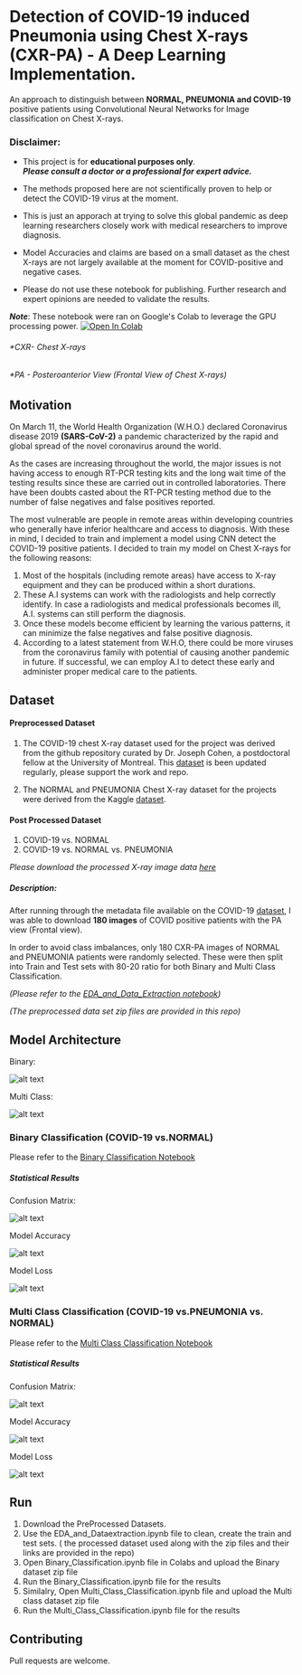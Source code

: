 # **Detection of COVID-19 induced Pneumonia using Chest X-rays (CXR-PA)**  - A Deep Learning Implementation. 

An approach to distinguish between **NORMAL, PNEUMONIA and COVID-19** positive patients using Convolutional Neural Networks for Image classification on Chest X-rays.


### **Disclaimer**: 

* This project is for **educational purposes only**.\
***Please consult a doctor or a professional for expert advice.***

* The methods proposed here are not scientifically proven to help or detect the COVID-19 virus at the moment.

* This is just an apporach at trying to solve this global pandemic as deep learning researchers closely work with medical researchers to improve diagnosis.

* Model Accuracies and claims are based on a small dataset as the chest X-rays are not largely available at the moment for COVID-positive and negative cases. 

* Please do not use these notebook for publishing. Further research and expert opinions are needed to validate the results. 

***Note***:  These notebook were ran on Google's Colab to leverage the GPU processing power. [![Open In Colab](https://colab.research.google.com/assets/colab-badge.svg)](https://colab.research.google.com/notebooks/intro.ipynb#recent=true)


###### *CXR- Chest X-rays
###### *PA - Posteroanterior View (Frontal View of Chest X-rays)


## Motivation

On March 11, the World Health Organization (W.H.O.) declared Coronavirus disease 2019 **(SARS-CoV-2)** a pandemic characterized by the rapid and global spread of the novel coronavirus around the world. 

As the cases are increasing throughout the world, the major issues is not having access to enough RT-PCR testing kits and the long wait time of the testing results since these are carried out in controlled laboratories. There have been doubts casted about the RT-PCR testing method due to the number of false negatives and false positives reported.

The most vulnerable are people in remote areas within developing countries who generally have inferior healthcare and access to diagnosis. With these in mind, I decided to train and implement a model using CNN detect the COVID-19 positive patients. I decided to train my model on Chest X-rays for the following reasons:

1. Most of the hospitals (including remote areas)  have access to X-ray equipment and they can be produced within a short durations. 
2. These A.I systems can work with the radiologists and help correctly identify. In case a radiologists and medical professionals becomes ill, A.I. systems can still perform the diagnosis. 
3. Once these models become efficient by learning the various patterns, it can minimize the false negatives and false positive diagnosis. 
4. According to a latest statement from W.H.O, there could be more viruses from the coronavirus family with potential of causing another pandemic in future. If successful, we can employ A.I to detect these early and administer proper medical care to the patients. 


## Dataset

#### Preprocessed Dataset

1. The COVID-19 chest X-ray dataset used for the project was derived from the github repository curated by Dr. Joseph Cohen, a postdoctoral fellow at the University of Montreal. This [dataset](https://github.com/ieee8023/covid-chestxray-dataset) is been updated regularly, please support the work and repo.

2. The NORMAL and PNEUMONIA Chest X-ray dataset for the projects were derived from the Kaggle [dataset](https://www.kaggle.com/paultimothymooney/chest-xray-pneumonia).


#### Post Processed Dataset

1. COVID-19 vs. NORMAL   
2. COVID-19 vs. NORMAL vs. PNEUMONIA

*Please download the processed X-ray image data [here](https://drive.google.com/drive/folders/1vpX00EI_URZ06-D8Fpqiq6BbPphMy9Jw?usp=sharing)*

##### Description: 
After running through the metadata file available on the COVID-19 [dataset](https://github.com/ieee8023/covid-chestxray-dataset), I was able to download **180 images** of COVID positive patients with the PA view (Frontal view).

In order to avoid class imbalances, only 180 CXR-PA images of NORMAL and PNEUMONIA patients were randomly selected. These were then split into Train and Test sets with 80-20 ratio for both Binary and Multi Class Classification.

*(Please refer to the [EDA_and_Data_Extraction notebook](https://github.com/SaikrishnaDandamudi/BrainStation-Capstone-Project/blob/master/Notebooks/EDA_and_Data_Extraction.ipynb))*

*(The preprocessed data set zip files are provided in this repo)*

## Model Architecture

Binary:

![alt text](https://github.com/SaikrishnaDandamudi/BrainStation-Capstone-Project/blob/master/Images/Model%20Architecture.png?raw=True)

Multi Class:

![alt text](https://github.com/SaikrishnaDandamudi/BrainStation-Capstone-Project/blob/master/Images/Model%20Architecture_Multi.png?raw=True)



### Binary Classification (COVID-19 vs.NORMAL)

Please refer to the [Binary Classification Notebook](https://github.com/SaikrishnaDandamudi/BrainStation-Capstone-Project/blob/master/Binary_Classification_Modeling.ipynb)

##### Statistical Results

Confusion Matrix: 

![alt text](https://github.com/SaikrishnaDandamudi/BrainStation-Capstone-Project/blob/master/Images/Confusion%20Matrix%20Binary%20Class%20Classification.png?raw=True) 

Model Accuracy

![alt text](https://github.com/SaikrishnaDandamudi/BrainStation-Capstone-Project/blob/master/Images/Binary_class_Acc-30Epochs.png?raw=True)

Model Loss

![alt text](https://github.com/SaikrishnaDandamudi/BrainStation-Capstone-Project/blob/master/Images/Binary_class_loss-30Epochs.png?raw=True)



### Multi Class Classification (COVID-19 vs.PNEUMONIA vs.  NORMAL)

Please refer to the [Multi Class Classification Notebook](https://github.com/SaikrishnaDandamudi/BrainStation-Capstone-Project/blob/master/Multi_Class_Classification.ipynb)

##### Statistical Results

Confusion Matrix: 

![alt text](https://github.com/SaikrishnaDandamudi/BrainStation-Capstone-Project/blob/master/Images/Confusion%20Matrix%20Multi%20Class%20Classification.png?raw=True) 


Model Accuracy

![alt text](https://github.com/SaikrishnaDandamudi/BrainStation-Capstone-Project/blob/master/Images/Multi_class_Acc-50Epochs.png?raw=True)

Model Loss

![alt text](https://github.com/SaikrishnaDandamudi/BrainStation-Capstone-Project/blob/master/Images/Multi_class_loss-50Epochs.png?raw=True)

## Run

1. Download the PreProcessed Datasets.
2. Use the EDA_and_Dataextraction.ipynb file to clean, create the train and test sets.
( the processed dataset used along with the zip files and their links are provided in the repo)
3. Open Binary_Classification.ipynb file in Colabs and upload the Binary dataset zip file
4. Run the Binary_Classification.ipynb file for the results
5. Similalry, Open Multi_Class_Classification.ipynb file  and upload the Multi class dataset zip file
6. Run the Multi_Class_Classification.ipynb file for the results

## Contributing
Pull requests are welcome.